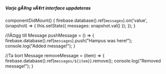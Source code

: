   ##### Varje gÃ¥ng vÃ¥rt interface uppdateras
  componentDidMount() {
    firebase.database().ref(`messages`).on('value', (snapshot) => {
      this.setState({ messages: snapshot.val() });
    });
  }

  //lÃ¤gg till Message
  pushMessage = () => {
    firebase.database().ref(`messages`).push("Hampus was here!");
    console.log("Added message!");
  }

  //Ta bort Message
  removeMessage = (item) => {
    firebase.database().ref(`messages/${item}`).remove();
    console.log("Removed message!");
  }
